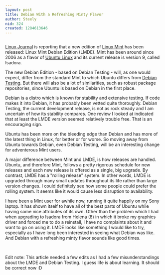 ```yaml
---
layout: post
title: Debian With a Refreshing Minty Flavor
author: Steely
nid: 324
created: 1284613646
---
```

<p><img alt="" class="imagecache-300px-by-300px" src="http://www.opensourcecatholic.com/sites/opensourcecatholic.com/files/imagecache/300px-by-300px/user-uploads/Steely/linuxmint-logo.png" title="" /><img alt="" class="imagecache-300px-by-300px" src="http://www.opensourcecatholic.com/sites/opensourcecatholic.com/files/imagecache/300px-by-300px/user-uploads/Steely/debian_splash.png" title="" /></p>
<p><a href="http://www.linuxjournal.com/content/linux-mint-debian-edition-released">Linux Journal</a> is reporting that a new edition of <a href="http://linuxmint.com/">Linux Mint</a> has been released: Linux Mint Debian Edition (LMDE). Mint has been around since 2006 as a flavor of <a href="http://www.ubuntu.com/">Ubuntu Linux</a> and its current release is version 9, called Isadora.</p>
<p>The new Debian Edition - based on Debian Testing - will, as one would expect, differ from the standard Mint to which Ubuntu differs from <a href="http://www.debian.org/">Debian Testing</a>. But there will also be a lot of similarities, such as robust package repositories, since Ubuntu is based on Debian in the first place.</p>
<p>Debian is a distro which is known for stability and extensive testing. If code makes it into Debian, it has probably been vetted quite thoroughly. Debian Testing, the current development release, is not as rock steady and I am uncertain of how its stability compares. One review I looked at indicated that at least the LMDE version seemed relatively trouble free. That is an encouraging sign.</p>
<p>Ubuntu has been more on the bleeding edge than Debian and has more of the latest thing in Linux, for better or for worse. So moving away from Ubuntu towards Debian, even Debian Testing, will be an interesting change for adventerous Mint users.</p>
<p>A major difference between Mint and LMDE, is how releases are handled. Ubuntu, and therefore Mint, follows a pretty rigorous schedule for new releases and each new release is offered as a single, big upgrade. By contrast, LMDE has a &quot;rolling release&quot; system. In other words, LMDE is upgraded through many small updates throughout its life rather than large version changes. I could definitely see how some people could prefer the rolling system. It seems like it would cause less disruption to availability.</p>
<p>I have been a Mint user for awhile now, running it quite happily on my Sony laptop. It has shown itself to have all of the best parts of Ubuntu while having some nice attributes of its own. Other than the problem which I had when upgrading to Isadora from Helena (8) in which it broke my graphics driver and forced me to do a reinstall, I have no complaints about it and want to go on using it. LMDE looks like something I would like to try, especially as I have long been interested in seeing what Debian was like. And Debian with a refreshing minty flavor sounds like good times.</p>
<p>&nbsp;</p>
<p>Edit note: This article needed a few edits as I had a few misunderstandings about the LMDE and Debian Testing. I guess life is about learning. It should be correct now :D</p>
